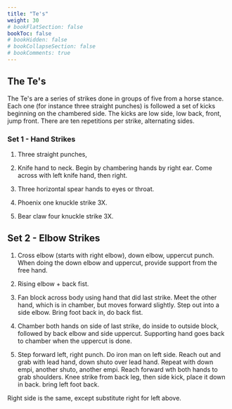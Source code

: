 ```yaml
---
title: "Te's"
weight: 30
# bookFlatSection: false
bookToc: false
# bookHidden: false
# bookCollapseSection: false
# bookComments: true
---
```

## The Te's

The Te's are a series of strikes done in groups of five from a horse stance. 
Each one (for instance three straight punches) is followed
a set of kicks beginning on the chambered side. The
kicks are low side, low back, front, jump front. There are 
ten repetitions per strike, alternating sides.

### Set 1 - Hand Strikes
1.  Three straight punches,

2.  Knife hand to neck. Begin by chambering hands
by right ear. Come across with left knife hand, then right.

3.  Three horizontal spear hands to eyes or throat.

4.  Phoenix one knuckle strike 3X.

5.  Bear claw four knuckle strike 3X.

## Set 2 - Elbow Strikes

1.  Cross elbow (starts with right elbow), down
elbow, uppercut punch. When doing the down elbow and uppercut,
provide support from the free hand.

2.  Rising elbow + back fist.

3.  Fan block across body using hand that did last 
strike. Meet the other hand, which is in chamber, but 
moves forward slightly. Step out into a side elbow. 
Bring foot back in, do back fist. 

4.  Chamber both hands on side of last strike, do
inside to outside block, followed by back elbow and 
side uppercut. Supporting hand goes back to chamber
when the uppercut is done.

5.  Step forward left, right punch. Do iron man on
left side. Reach out and grab with lead hand, down shuto 
over lead hand. Repeat with down empi, another shuto,
another empi. Reach forward wth both hands to grab 
shoulders. Knee strike from back leg, then side kick, 
place it down in back. bring left foot back. 

Right side is the same, except substitute right for 
left above. 
